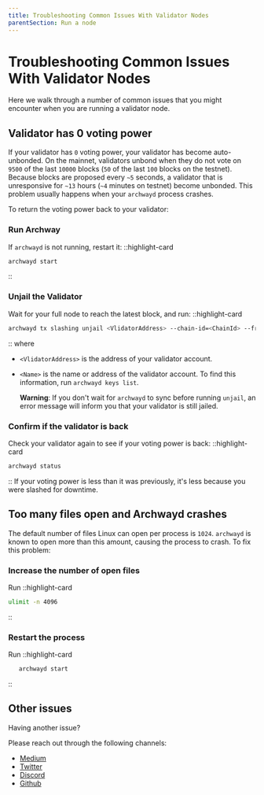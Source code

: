 ```yaml
---
title: Troubleshooting Common Issues With Validator Nodes
parentSection: Run a node
---
```


# Troubleshooting Common Issues With Validator Nodes

Here we walk through a number of common issues that you might encounter when you are running a validator node.

## Validator has 0 voting power

If your validator has `0` voting power, your validator has become auto-unbonded. On the mainnet, validators unbond when they do not vote on `9500` of the last `10000` blocks (`50` of the last `100` blocks on the testnet). Because blocks are proposed every `~5` seconds, a validator that is unresponsive for `~13` hours (`~4` minutes on testnet) become unbonded. This problem usually happens when your `archwayd` process crashes.

To return the voting power back to your validator:

### Run Archway

If `archwayd` is not running, restart it:
::highlight-card

```bash
archwayd start
```

::

### Unjail the Validator

Wait for your full node to reach the latest block, and run:
::highlight-card

```bash
archwayd tx slashing unjail <VlidatorAddress> --chain-id=<ChainId> --from=<Name>
```

::
where

- `<VlidatorAddress>` is the address of your validator account.
- `<Name>` is the name or address of the validator account. To find this information, run `archwayd keys list`.

  **Warning**:
  If you don't wait for `archwayd` to sync before running `unjail`, an error message will inform you that your validator is still jailed.

### Confirm if the validator is back

Check your validator again to see if your voting power is back:
::highlight-card

```bash
archwayd status
```

::
If your voting power is less than it was previously, it's less because you were slashed for downtime.

## Too many files open and Archwayd crashes

The default number of files Linux can open per process is `1024`. `archwayd` is known to open more than this amount, causing the process to crash. To fix this problem:

### Increase the number of open files

Run
::highlight-card

```bash
ulimit -n 4096
```

::

### Restart the process

Run
::highlight-card

```bash
   archwayd start
```

::

## Other issues

Having another issue?

Please reach out through the following channels:

- [Medium](https://medium.com/archwayhq)
- [Twitter](https://twitter.com/archwayhq)
- [Discord](https://discord.gg/-5FVvx3WGfa)
- [Github](https://github.com/archway-network)

